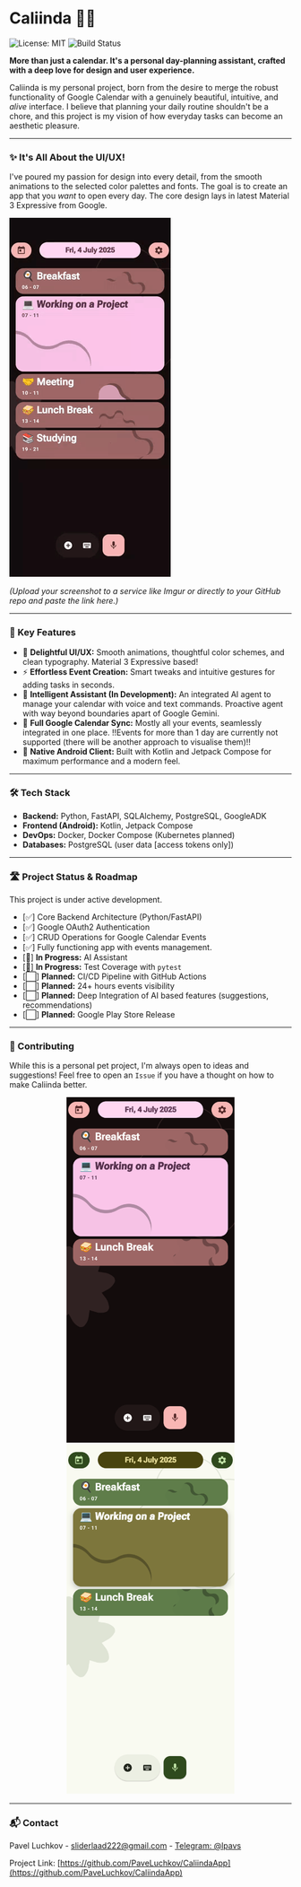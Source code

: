 # Caliinda 📆📱

![License: MIT](https://img.shields.io/badge/License-MIT-blue.svg) ![Build Status](https://img.shields.io/badge/build-passing-brightgreen.svg)

**More than just a calendar. It's a personal day-planning assistant, crafted with a deep love for design and user experience.**

Caliinda is my personal project, born from the desire to merge the robust functionality of Google Calendar with a genuinely beautiful, intuitive, and *alive* interface. I believe that planning your daily routine shouldn't be a chore, and this project is my vision of how everyday tasks can become an aesthetic pleasure.

---

### ✨ It's All About the UI/UX!

I've poured my passion for design into every detail, from the smooth animations to the selected color palettes and fonts. The goal is to create an app that you *want* to open every day.
The core design lays in latest Material 3 Expressive from Google.

![GIF](previewfiles/gifpreview.gif)

*(Upload your screenshot to a service like Imgur or directly to your GitHub repo and paste the link here.)*

---

### 🚀 Key Features

*   🎨 **Delightful UI/UX:** Smooth animations, thoughtful color schemes, and clean typography. Material 3 Expressive based!
*   ⚡️ **Effortless Event Creation:** Smart tweaks and intuitive gestures for adding tasks in seconds.
*   🤖 **Intelligent Assistant (In Development):** An integrated AI agent to manage your calendar with voice and text commands. Proactive agent with way beyond boundaries apart of Google Gemini.
*   🔄 **Full Google Calendar Sync:** Mostly all your events, seamlessly integrated in one place. !!Events for more than 1 day are currently not supported (there will be another approach to visualise them)!!
*   📱 **Native Android Client:** Built with Kotlin and Jetpack Compose for maximum performance and a modern feel.

---

### 🛠️ Tech Stack

*   **Backend:** Python, FastAPI, SQLAlchemy, PostgreSQL, GoogleADK
*   **Frontend (Android):** Kotlin, Jetpack Compose
*   **DevOps:** Docker, Docker Compose (Kubernetes planned)
*   **Databases:** PostgreSQL (user data [access tokens only])

---

### 🛣️ Project Status & Roadmap

This project is under active development.

*   [✅] Core Backend Architecture (Python/FastAPI)
*   [✅] Google OAuth2 Authentication
*   [✅] CRUD Operations for Google Calendar Events
*   [✅] Fully functioning app with events management.
*   [🚧] **In Progress:** AI Assistant
*   [🚧] **In Progress:** Test Coverage with `pytest`
*   [⬜️] **Planned:** CI/CD Pipeline with GitHub Actions
*   [⬜️] **Planned:** 24+ hours events visibility
*   [⬜️] **Planned:** Deep Integration of AI based features (suggestions, recommendations)
*   [⬜️] **Planned:** Google Play Store Release

---

### 🤝 Contributing

While this is a personal pet project, I'm always open to ideas and suggestions! Feel free to open an `Issue` if you have a thought on how to make Caliinda better.

<p align="center">
  <img src="previewfiles/imagepreview.png" width="300"/>
  <img src="previewfiles/imagepreviewlight.png" width="300"/>
</p>

---

### 📬 Contact

Pavel Luchkov - [sliderlaad222@gmail.com](mailto:sliderlaad222@gmail.com) - [Telegram: @lpavs](https://t.me/lpavs)

Project Link: [https://github.com/PaveLuchkov/CaliindaApp](https://github.com/PaveLuchkov/CaliindaApp)